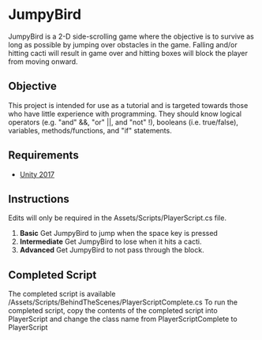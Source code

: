 # JumpyBird
JumpyBird is a 2-D side-scrolling game where the objective is to survive as long as possible by jumping over obstacles in the game. Falling and/or hitting cacti will result in game over and hitting boxes will block the player from moving onward.

## Objective
This project is intended for use as a tutorial and is targeted towards those who have little experience with programming. They should know logical operators (e.g. "and" &&, "or" ||, and "not" !), booleans (i.e. true/false), variables, methods/functions, and "if" statements.

## Requirements
 - [Unity 2017](https://unity3d.com/get-unity/download/archive)

## Instructions
Edits will only be required in the Assets/Scripts/PlayerScript.cs file.
1. **Basic** Get JumpyBird to jump when the space key is pressed
2. **Intermediate** Get JumpyBird to lose when it hits a cacti.
3. **Advanced** Get JumpyBird to not pass through the block.

## Completed Script
The completed script is available /Assets/Scripts/BehindTheScenes/PlayerScriptComplete.cs
To run the completed script, copy the contents of the completed script into PlayerScript and change the class name from PlayerScriptComplete to PlayerScript
